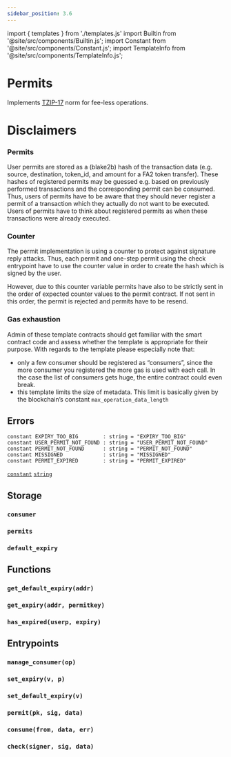 ```yaml
---
sidebar_position: 3.6
---
```


import { templates } from './templates.js'
import Builtin from '@site/src/components/Builtin.js';
import Constant from '@site/src/components/Constant.js';
import TemplateInfo from '@site/src/components/TemplateInfo.js';

# Permits

Implements [TZIP-17](https://tzip.tezosagora.org/proposal/tzip-17/) norm for fee-less operations.

<TemplateInfo data={templates.permits.info} />

<p/>

# Disclaimers

### Permits

User permits are stored as a (blake2b) hash of the transaction data (e.g. source, destination, token_id, and amount for a FA2 token transfer). These hashes of registered permits may be guessed e.g. based on previously performed transactions and the corresponding permit can be consumed.
Thus, users of permits have to be aware that they should never register a permit of a transaction which they actually do not want to be executed. Users of permits have to think about registered permits as when these transactions were already executed.

### Counter

The permit implementation is using a counter to protect against signature reply attacks. Thus, each permit and one-step permit using the check entrypoint have to use the counter value in order to create the hash which is signed by the user.

However, due to this counter variable permits have also to be strictly sent in the order of expected counter values to the permit contract. If not sent in this order, the permit is rejected and permits have to be resend.

### Gas exhaustion

Admin of these template contracts should get familiar with the smart contract code and assess whether the template is appropriate for their purpose. With regards to the template please especially note that:
* only a few consumer should be registered as “consumers”, since the more consumer you registered the more gas is used with each call. In the case the list of consumers gets huge, the entire contract could even break.
* this template limits the size of metadata. This limit is basically given by the blockchain’s constant `max_operation_data_length`

## Errors

```archetype
constant EXPIRY_TOO_BIG        : string = "EXPIRY_TOO_BIG"
constant USER_PERMIT_NOT_FOUND : string = "USER_PERMIT_NOT_FOUND"
constant PERMIT_NOT_FOUND      : string = "PERMIT_NOT_FOUND"
constant MISSIGNED             : string = "MISSIGNED"
constant PERMIT_EXPIRED        : string = "PERMIT_EXPIRED"
```
[`constant`](/docs/reference/declarations/inlined) [`string`](/docs/reference/types#string)

## Storage

### `consumer`

<Constant data={templates.permits.consumer} />

### `permits`

<Constant data={templates.permits.permits} />

### `default_expiry`

<Constant data={templates.permits.default_expiry} />

## Functions

### `get_default_expiry(addr)`

<Builtin data={templates.permits.get_default_expiry} />

### `get_expiry(addr, permitkey)`

<Builtin data={templates.permits.get_expiry} />

### `has_expired(userp, expiry)`

<Builtin data={templates.permits.has_expired} />

## Entrypoints

### `manage_consumer(op)`

<Builtin data={templates.permits.manage_consumer} />

### `set_expiry(v, p)`

<Builtin data={templates.permits.set_expiry} />

### `set_default_expiry(v)`

<Builtin data={templates.permits.set_default_expiry} />

### `permit(pk, sig, data)`

<Builtin data={templates.permits.permit} />

### `consume(from, data, err)`

<Builtin data={templates.permits.consume_permit} />

### `check(signer, sig, data)`

<Builtin data={templates.permits.check_permit} />
